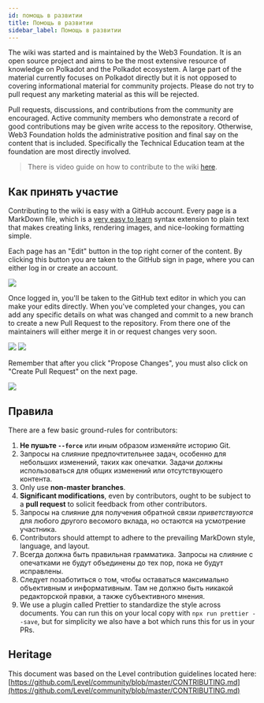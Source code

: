```yaml
---
id: помощь в развитии
title: Помощь в развитии
sidebar_label: Помощь в развитии
---
```


The wiki was started and is maintained by the Web3 Foundation. It is an open source project and aims to be the most extensive resource of knowledge on Polkadot and the Polkadot ecosystem. A large part of the material currently focuses on Polkadot directly but it is not opposed to covering informational material for community projects. Please do not try to pull request any marketing material as this will be rejected.

Pull requests, discussions, and contributions from the community are encouraged. Active community members who demonstrate a record of good contributions may be given write access to the repository. Otherwise, Web3 Foundation holds the administrative position and final say on the content that is included. Specifically the Technical Education team at the foundation are most directly involved.

> There is video guide on how to contribute to the wiki [here](https://www.youtube.com/watch?v=6i55KOcy7B0).

## Как принять участие

Contributing to the wiki is easy with a GitHub account. Every page is a MarkDown file, which is a [very easy to learn](https://guides.github.com/features/mastering-markdown/) syntax extension to plain text that makes creating links, rendering images, and nice-looking formatting simple.

Each page has an "Edit" button in the top right corner of the content. By clicking this button you are taken to the GitHub sign in page, where you can either log in or create an account.

![](assets/edit_button.png)

Once logged in, you'll be taken to the GitHub text editor in which you can make your edits directly. When you've completed your changes, you can add any specific details on what was changed and commit to a new branch to create a new Pull Request to the repository. From there one of the maintainers will either merge it in or request changes very soon.

![](assets/contributing.png) ![](assets/creating-pull-request.png)

Remember that after you click "Propose Changes", you must also click on "Create Pull Request" on the next page.

![](assets/creating-pull-request-2.png)

## Правила

There are a few basic ground-rules for contributors:

1. **Не пушьте `--force`** или иным образом изменяйте историю Git.
2. Запросы на слияние предпочтительнее задач, особенно для небольших изменений, таких как опечатки. Задачи должны использоваться для общих изменений или отсутствующего контента.
3. Only use **non-master branches**.
4. **Significant modifications**, even by contributors, ought to be subject to a **pull request** to solicit feedback from other contributors.
5. Запросы на слияние для получения обратной связи _приветствуются_ для любого другого весомого вклада, но остаются на усмотрение участника.
6. Contributors should attempt to adhere to the prevailing MarkDown style, language, and layout.
7. Всегда должна быть правильная грамматика. Запросы на слияние с опечатками не будут объединены до тех пор, пока не будут исправлены.
8. Следует позаботиться о том, чтобы оставаться максимально объективным и информативным. Там не должно быть никакой редакторской правки, а также субъективного мнения.
9. We use a plugin called Prettier to standardize the style across documents. You can run this on your local copy with `npx run prettier --save`, but for simplicity we also have a bot which runs this for us in your PRs.

## Heritage

This document was based on the Level contribution guidelines located here: [https://github.com/Level/community/blob/master/CONTRIBUTING.md](https://github.com/Level/community/blob/master/CONTRIBUTING.md)
